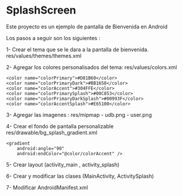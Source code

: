 # SplashScreen
Este proyecto es un ejemplo de pantalla de Bienvenida en Android

Los pasos a seguir son los siguientes :

1- Crear el tema que se le dara a la pantalla de bienvenida.
   res/values/themes/themes.xml    
   
<style name="ThemeSplash" parent="Theme.MaterialComponents.Light.NoActionBar">
	    <item name="colorPrimary">@color/colorPrimarySplash</item>
	    <item name="colorPrimaryDark">@color/colorPrimaryDarkSplash</item>
	    <item name="colorAccent">@android:color/white</item>
</style>
   

2- Agregar los colores personalisados del tema:
    res/values/colors.xml
    
    <color name="colorPrimary">#D81B60</color>
    <color name="colorPrimaryDark">#BB1658</color>
    <color name="colorAccent">#304FFE</color>
    <color name="colorPrimarySplash">#00C853</color>
    <color name="colorPrimaryDarkSplash">#00993F</color>
    <color name="colorAccentSplash">#E65100</color>

 3- Agregar las imagenes : res/mipmap 
    - udb.png
    - user.png

4- Crear el fondo de pantalla personalizable 
   res/drawable/bg_splash_gradient.xml   
  
    <gradient
        android:angle="90"
        android:endColor="@color/colorAccent" />
        
5- Crear layout (activity_main , activity_splash)

6- Crear y modificar las clases (MainActivity, ActivitySplash)

7- Modificar AndroidManifest.xml


   
   
